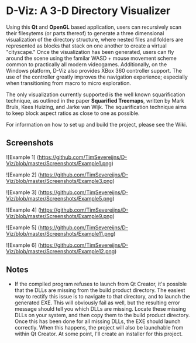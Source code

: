 # D-Viz: A 3-D Directory Visualizer

Using this **Qt** and **OpenGL** based application, users can recursively scan their filesytems (or parts thereof) to generate a three dimensional visualization of the directory structure, where nested files and folders are represented as blocks that stack on one another to create a virtual "cityscape." Once the visualization has been generated, users can fly around the scene using the familar WASD + mouse movement scheme common to practically all modern videogames. Additionally, on the Windows platform, D-Viz also provides XBox 360 controller support. The use of the controller greatly improves the navigation experience; especially when transitioning from macro to micro exploration.

The only visualization currently supported is the well known squarification technique, as outlined in the paper **Squarified Treemaps**, written by Mark Bruls, Kees Huizing, and Jarke van Wijk. The squarification technique aims to keep block aspect ratios as close to one as possible.

For information on how to set up and build the project, please see the Wiki.

## Screenshots

![Example 1]
(https://github.com/TimSevereijns/D-Viz/blob/master/Screenshots/Example1.png)

![Example 2]
(https://github.com/TimSevereijns/D-Viz/blob/master/Screenshots/Example3.png)

![Example 3]
(https://github.com/TimSevereijns/D-Viz/blob/master/Screenshots/Example5.png)

![Example 4]
(https://github.com/TimSevereijns/D-Viz/blob/master/Screenshots/Example9.png)

![Example 5]
(https://github.com/TimSevereijns/D-Viz/blob/master/Screenshots/Example11.png)

![Example 6]
(https://github.com/TimSevereijns/D-Viz/blob/master/Screenshots/Example12.png)

## Notes

* If the compiled program refuses to launch from Qt Creator, it's possible that the DLLs are missing from the build product directory. The easiest way to rectify this issue is to navigate to that directory, and to launch the generated EXE. This will obviously fail as well, but the resulting error message should tell you which DLLs are missing. Locate these missing DLLs on your system, and then copy them to the build product directory. Once this has been done for all missing DLLs, the EXE should launch correctly. When this happens, the project will also be launchable from within Qt Creator. At some point, I'll create an installer for this project.
